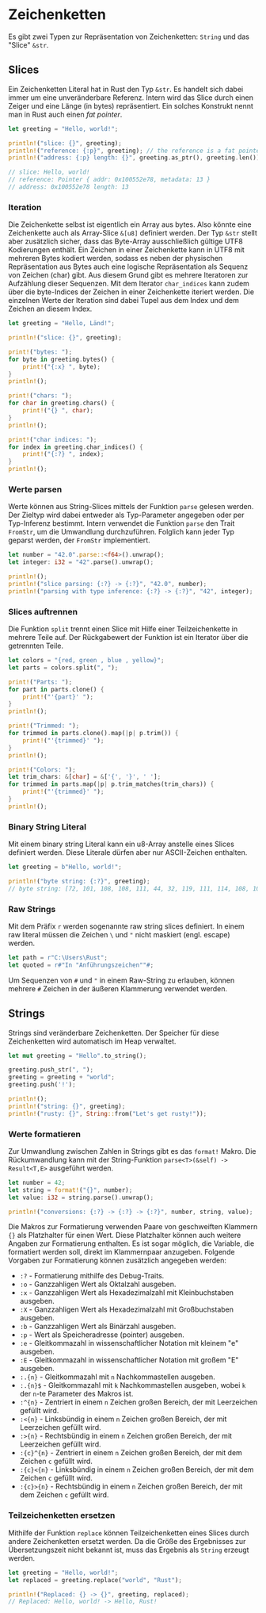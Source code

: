 # Zeichenketten

Es gibt zwei Typen zur Repräsentation von Zeichenketten: `String` und das "Slice" `&str`.

## Slices

Ein Zeichenketten Literal hat in Rust den Typ `&str`. Es handelt sich dabei immer um eine unveränderbare Referenz. 
Intern wird das Slice durch einen Zeiger und eine Länge (in bytes) repräsentiert. Ein solches Konstrukt nennt man in Rust 
auch einen *fat pointer*.

```rust
let greeting = "Hello, world!";

println!("slice: {}", greeting);
println!("reference: {:p}", greeting); // the reference is a fat pointer
println!("address: {:p} length: {}", greeting.as_ptr(), greeting.len());

// slice: Hello, world!
// reference: Pointer { addr: 0x100552e78, metadata: 13 }
// address: 0x100552e78 length: 13
```

### Iteration

Die Zeichenkette selbst ist eigentlich ein Array aus bytes. Also könnte eine Zeichenkette auch als Array-Slice 
`&[u8]` definiert werden. Der Typ `&str` stellt aber zusätzlich sicher, dass das Byte-Array ausschließlich 
gültige UTF8 Kodierungen enthält. Ein Zeichen in einer Zeichenkette kann in UTF8 mit mehreren Bytes kodiert 
werden, sodass es neben der physischen Repräsentation aus Bytes auch eine logische Repräsentation als Sequenz 
von Zeichen (char) gibt. Aus diesem Grund gibt es mehrere Iteratoren zur Aufzählung dieser Sequenzen. Mit dem
Iterator `char_indices` kann zudem über die byte-Indices der Zeichen in einer Zeichenkette iteriert werden. Die
einzelnen Werte der Iteration sind dabei Tupel aus dem Index und dem Zeichen an diesem Index.

```rust
let greeting = "Hello, Länd!";

println!("slice: {}", greeting);

print!("bytes: ");
for byte in greeting.bytes() {
    print!("{:x} ", byte);
}
println!();

print!("chars: ");
for char in greeting.chars() {
    print!("{} ", char);
}
println!();

print!("char indices: ");
for index in greeting.char_indices() {
    print!("{:?} ", index);
}
println!();
```

### Werte parsen

Werte können aus String-Slices mittels der Funktion `parse` gelesen werden. Der Zieltyp wird dabei entweder als
Typ-Parameter angegeben oder per Typ-Inferenz bestimmt. Intern verwendet die Funktion `parse` den Trait `FromStr`,
um die Umwandlung durchzuführen. Folglich kann jeder Typ geparst werden, der `FromStr` implementiert.

```rust
let number = "42.0".parse::<f64>().unwrap();
let integer: i32 = "42".parse().unwrap();

println!();
println!("slice parsing: {:?} -> {:?}", "42.0", number);
println!("parsing with type inference: {:?} -> {:?}", "42", integer);
```

### Slices auftrennen

Die Funktion `split` trennt einen Slice mit Hilfe einer Teilzeichenkette in mehrere Teile auf. Der Rückgabewert der 
Funktion ist ein Iterator über die getrennten Teile.

```rust
let colors = "{red, green , blue , yellow}";
let parts = colors.split(", ");

print!("Parts: ");
for part in parts.clone() {
    print!("'{part}' ");
}
println!();

print!("Trimmed: ");
for trimmed in parts.clone().map(|p| p.trim()) {
    print!("'{trimmed}' ");
}
println!();

print!("Colors: ");
let trim_chars: &[char] = &['{', '}', ' '];
for trimmed in parts.map(|p| p.trim_matches(trim_chars)) {
    print!("'{trimmed}' ");
}
println!();
```

### Binary String Literal

Mit einem binary string Literal kann ein u8-Array anstelle eines Slices definiert werden. Diese Literale dürfen 
aber nur ASCII-Zeichen enthalten.


```rust
let greeting = b"Hello, world!";

println!("byte string: {:?}", greeting);
// byte string: [72, 101, 108, 108, 111, 44, 32, 119, 111, 114, 108, 100, 33]
```

### Raw Strings

Mit dem Präfix `r` werden sogenannte raw string slices definiert. In einem raw literal müssen die Zeichen
`\` und `"` nicht maskiert (engl. escape) werden. 

```rust
let path = r"C:\Users\Rust";
let quoted = r#"In "Anführungszeichen""#;
```

Um Sequenzen von `#` und `"` in einem Raw-String zu erlauben, können mehrere `#` Zeichen in der äußeren 
Klammerung verwendet werden.

## Strings

Strings sind veränderbare Zeichenketten. Der Speicher für diese Zeichenketten wird automatisch im Heap 
verwaltet. 

```rust
let mut greeting = "Hello".to_string();

greeting.push_str(", ");
greeting = greeting + "world";
greeting.push('!');

println!();
println!("string: {}", greeting);
println!("rusty: {}", String::from("Let's get rusty!"));
```

### Werte formatieren

Zur Umwandlung zwischen Zahlen in Strings gibt es das `format!` Makro. Die Rückumwandlung kann mit der
String-Funktion `parse<T>(&self) -> Result<T,E>` ausgeführt werden.

```rust
let number = 42;
let string = format!("{}", number);
let value: i32 = string.parse().unwrap();

println!("conversions: {:?} -> {:?} -> {:?}", number, string, value);
```

Die Makros zur Formatierung verwenden Paare von geschweiften Klammern `{}` als Platzhalter für einen Wert. Diese 
Platzhalter können auch weitere Angaben zur Formatierung enthalten. Es ist sogar möglich, die Variable, die formatiert 
werden soll, direkt im Klammernpaar anzugeben. Folgende Vorgaben zur Formatierung können zusätzlich angegeben werden:

- `:?` - Formatierung mithilfe des Debug-Traits.
- `:o` - Ganzzahligen Wert als Oktalzahl ausgeben.
- `:x` - Ganzzahligen Wert als Hexadezimalzahl mit Kleinbuchstaben ausgeben.
- `:X` - Ganzzahligen Wert als Hexadezimalzahl mit Großbuchstaben ausgeben.
- `:b` - Ganzzahligen Wert als Binärzahl ausgeben.
- `:p` - Wert als Speicheradresse (pointer) ausgeben.
- `:e` - Gleitkommazahl in wissenschaftlicher Notation mit kleinem "e" ausgeben.
- `:E` - Gleitkommazahl in wissenschaftlicher Notation mit großem "E" ausgeben.
- `:.{n}` - Gleitkommazahl mit `n` Nachkommastellen ausgeben.
- `:.{n}$` - Gleitkommazahl mit `k` Nachkommastellen ausgeben, wobei `k` der `n`-te Parameter des Makros ist.
- `:^{n}` - Zentriert in einem `n` Zeichen großen Bereich, der mit Leerzeichen gefüllt wird.
- `:<{n}` - Linksbündig in einem `n` Zeichen großen Bereich, der mit Leerzeichen gefüllt wird.
- `:>{n}` - Rechtsbündig in einem `n` Zeichen großen Bereich, der mit Leerzeichen gefüllt wird.
- `:{c}^{n}` - Zentriert in einem `n` Zeichen großen Bereich, der mit dem Zeichen `c` gefüllt wird.
- `:{c}<{n}` - Linksbündig in einem `n` Zeichen großen Bereich, der mit dem Zeichen `c` gefüllt wird.
- `:{c}>{n}` - Rechtsbündig in einem `n` Zeichen großen Bereich, der mit dem Zeichen `c` gefüllt wird.

### Teilzeichenketten ersetzen

Mithilfe der Funktion `replace` können Teilzeichenketten eines Slices durch andere Zeichenketten ersetzt werden.
Da die Größe des Ergebnisses zur Übersetzungszeit nicht bekannt ist, muss das Ergebnis als `String` erzeugt werden.

```rust
let greeting = "Hello, world!";
let replaced = greeting.replace("world", "Rust");

println!("Replaced: {} -> {}", greeting, replaced);
// Replaced: Hello, world! -> Hello, Rust!
```